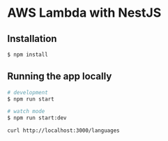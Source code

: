 # AWS Lambda with NestJS

## Installation

```bash
$ npm install
```

## Running the app locally

```bash
# development
$ npm run start

# watch mode
$ npm run start:dev
```

```
curl http://localhost:3000/languages
```
